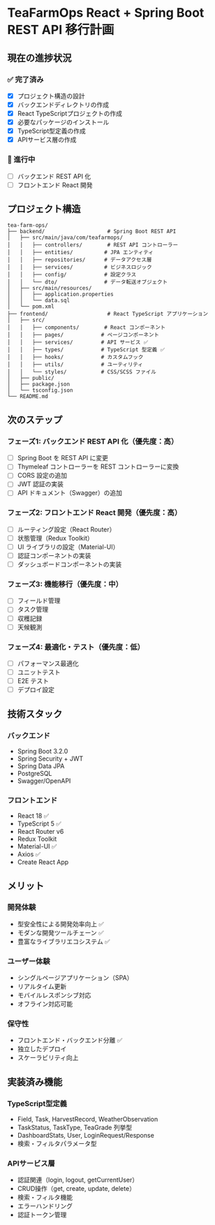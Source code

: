 # TeaFarmOps React + Spring Boot REST API 移行計画

## 現在の進捗状況

### ✅ 完了済み
- [x] プロジェクト構造の設計
- [x] バックエンドディレクトリの作成
- [x] React TypeScriptプロジェクトの作成
- [x] 必要なパッケージのインストール
- [x] TypeScript型定義の作成
- [x] APIサービス層の作成

### 🔄 進行中
- [ ] バックエンド REST API 化
- [ ] フロントエンド React 開発

## プロジェクト構造

```
tea-farm-ops/
├── backend/                    # Spring Boot REST API
│   ├── src/main/java/com/teafarmops/
│   │   ├── controllers/        # REST API コントローラー
│   │   ├── entities/          # JPA エンティティ
│   │   ├── repositories/      # データアクセス層
│   │   ├── services/          # ビジネスロジック
│   │   ├── config/            # 設定クラス
│   │   └── dto/               # データ転送オブジェクト
│   ├── src/main/resources/
│   │   ├── application.properties
│   │   └── data.sql
│   └── pom.xml
├── frontend/                   # React TypeScript アプリケーション
│   ├── src/
│   │   ├── components/        # React コンポーネント
│   │   ├── pages/            # ページコンポーネント
│   │   ├── services/         # API サービス ✅
│   │   ├── types/            # TypeScript 型定義 ✅
│   │   ├── hooks/            # カスタムフック
│   │   ├── utils/            # ユーティリティ
│   │   └── styles/           # CSS/SCSS ファイル
│   ├── public/
│   ├── package.json
│   └── tsconfig.json
└── README.md
```

## 次のステップ

### フェーズ1: バックエンド REST API 化（優先度：高）
- [ ] Spring Boot を REST API に変更
- [ ] Thymeleaf コントローラーを REST コントローラーに変換
- [ ] CORS 設定の追加
- [ ] JWT 認証の実装
- [ ] API ドキュメント（Swagger）の追加

### フェーズ2: フロントエンド React 開発（優先度：高）
- [ ] ルーティング設定（React Router）
- [ ] 状態管理（Redux Toolkit）
- [ ] UI ライブラリの設定（Material-UI）
- [ ] 認証コンポーネントの実装
- [ ] ダッシュボードコンポーネントの実装

### フェーズ3: 機能移行（優先度：中）
- [ ] フィールド管理
- [ ] タスク管理
- [ ] 収穫記録
- [ ] 天候観測

### フェーズ4: 最適化・テスト（優先度：低）
- [ ] パフォーマンス最適化
- [ ] ユニットテスト
- [ ] E2E テスト
- [ ] デプロイ設定

## 技術スタック

### バックエンド
- Spring Boot 3.2.0
- Spring Security + JWT
- Spring Data JPA
- PostgreSQL
- Swagger/OpenAPI

### フロントエンド
- React 18 ✅
- TypeScript 5 ✅
- React Router v6
- Redux Toolkit
- Material-UI ✅
- Axios ✅
- Create React App

## メリット

### 開発体験
- 型安全性による開発効率向上 ✅
- モダンな開発ツールチェーン ✅
- 豊富なライブラリエコシステム ✅

### ユーザー体験
- シングルページアプリケーション（SPA）
- リアルタイム更新
- モバイルレスポンシブ対応
- オフライン対応可能

### 保守性
- フロントエンド・バックエンド分離 ✅
- 独立したデプロイ
- スケーラビリティ向上

## 実装済み機能

### TypeScript型定義
- Field, Task, HarvestRecord, WeatherObservation
- TaskStatus, TaskType, TeaGrade 列挙型
- DashboardStats, User, LoginRequest/Response
- 検索・フィルタパラメータ型

### APIサービス層
- 認証関連（login, logout, getCurrentUser）
- CRUD操作（get, create, update, delete）
- 検索・フィルタ機能
- エラーハンドリング
- 認証トークン管理 
